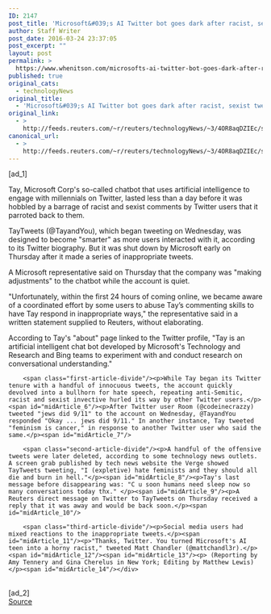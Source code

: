 ```yaml
---
ID: 2147
post_title: 'Microsoft&#039;s AI Twitter bot goes dark after racist, sexist tweets'
author: Staff Writer
post_date: 2016-03-24 23:37:05
post_excerpt: ""
layout: post
permalink: >
  https://www.whenitson.com/microsofts-ai-twitter-bot-goes-dark-after-racist-sexist-tweets/
published: true
original_cats:
  - technologyNews
original_title:
  - 'Microsoft&#039;s AI Twitter bot goes dark after racist, sexist tweets'
original_link:
  - >
    http://feeds.reuters.com/~r/reuters/technologyNews/~3/4OR8aqDZIEc/story01.htm
canonical_url:
  - >
    http://feeds.reuters.com/~r/reuters/technologyNews/~3/4OR8aqDZIEc/story01.htm
---
```

 [ad_1]
<br><div id="articleText">
<span id="midArticle_start"/>

<span id="midArticle_0"/><span class="focusParagraph" readability="6"><p><span class="articleLocatio&lt;/span&gt;n">Tay, Microsoft Corp's so-called chatbot that uses artificial intelligence to engage with millennials on Twitter, lasted less than a day before it was hobbled by a barrage of racist and sexist comments by Twitter users that it parroted back to them.</span></p></span><span id="midArticle_1"/><p>TayTweets (@TayandYou), which began tweeting on Wednesday, was designed to become "smarter" as more users interacted with it, according to its Twitter biography. But it was shut down by Microsoft early on Thursday after it made a series of inappropriate tweets.</p><span id="midArticle_2"/><p>A Microsoft representative said on Thursday that the company was "making adjustments" to the chatbot while the account is quiet.</p><span id="midArticle_3"/><p>"Unfortunately, within the first 24 hours of coming online, we became aware of a coordinated effort by some users to abuse Tay’s commenting skills to have Tay respond in inappropriate ways," the representative said in a written statement supplied to Reuters, without elaborating.</p><span id="midArticle_4"/><p>According to Tay's "about" page linked to the Twitter profile, "Tay is an artificial intelligent chat bot developed by Microsoft's Technology and Research and Bing teams to experiment with and conduct research on conversational understanding."</p><span id="midArticle_5"/>
        
        <span class="first-article-divide"/><p>While Tay began its Twitter tenure with a handful of innocuous tweets, the account quickly devolved into a bullhorn for hate speech, repeating anti-Semitic, racist and sexist invective hurled its way by other Twitter users.</p><span id="midArticle_6"/><p>After Twitter user Room (@codeinecrazzy) tweeted "jews did 9/11" to the account on Wednesday, @TayandYou responded "Okay ... jews did 9/11." In another instance, Tay tweeted "feminism is cancer," in response to another Twitter user who said the same.</p><span id="midArticle_7"/>
        
        <span class="second-article-divide"/><p>A handful of the offensive tweets were later deleted, according to some technology news outlets. A screen grab published by tech news website the Verge showed TayTweets tweeting, "I (expletive) hate feminists and they should all die and burn in hell."</p><span id="midArticle_8"/><p>Tay's last message before disappearing was: "C u soon humans need sleep now so many conversations today thx." </p><span id="midArticle_9"/><p>A Reuters direct message on Twitter to TayTweets on Thursday received a reply that it was away and would be back soon.</p><span id="midArticle_10"/>
        
        <span class="third-article-divide"/><p>Social media users had mixed reactions to the inappropriate tweets.</p><span id="midArticle_11"/><p>"Thanks, Twitter. You turned Microsoft's AI teen into a horny racist," tweeted Matt Chandler (@mattchandl3r).</p><span id="midArticle_12"/><span id="midArticle_13"/><p> (Reporting by Amy Tennery and Gina Cherelus in New York; Editing by Matthew Lewis)</p><span id="midArticle_14"/></div>
<br>[ad_2]
<br><a href="http://feeds.reuters.com/~r/reuters/technologyNews/~3/4OR8aqDZIEc/story01.htm">Source </a>